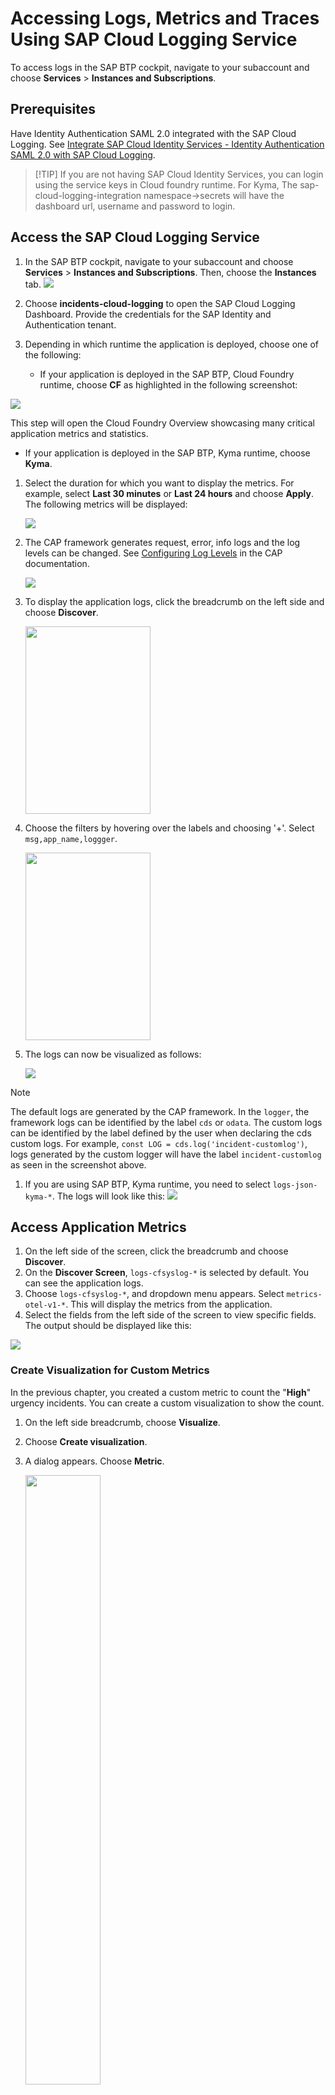 # Accessing Logs, Metrics and Traces Using SAP Cloud Logging Service

To access logs in the SAP BTP cockpit, navigate to your subaccount and choose **Services** > **Instances and Subscriptions**. 

## Prerequisites

Have Identity Authentication SAML 2.0 integrated with the SAP Cloud Logging. See [Integrate SAP Cloud Identity Services - Identity Authentication SAML 2.0 with SAP Cloud Logging](https://help.sap.com/docs/cloud-logging/sap-cloud-logging/prerequisites#integrate-sap-cloud-identity-services---identity-authentication-saml-2.0-with-sap%0Acloud-logging).

> [!TIP] If you are not having SAP Cloud Identity Services, you can login using the service keys in Cloud foundry runtime. For Kyma, The sap-cloud-logging-integration namespace->secrets will have the dashboard url, username and password to login. 
## Access the SAP Cloud Logging Service

1. In the SAP BTP cockpit, navigate to your subaccount and choose **Services** > **Instances and Subscriptions**. Then, choose the **Instances** tab. 
   <img class="ignore-dark" src="./images/cls-binding.png"/>
   
2. Choose **incidents-cloud-logging** to open the SAP Cloud Logging Dashboard. Provide the credentials for the SAP Identity and Authentication tenant.

3. Depending in which runtime the application is deployed, choose one of the following:

   * If your application is deployed in the SAP BTP, Cloud Foundry runtime, choose **CF** as highlighted in the following screenshot:

  <img class="ignore-dark" src="./images/cls-cf.png" />
  
   This step will open the Cloud Foundry Overview showcasing many critical application metrics and statistics.
   
   * If your application is deployed in the SAP BTP, Kyma runtime, choose **Kyma**.
   
1. Select the duration for which you want to display the metrics. For example, select **Last 30 minutes** or **Last 24 hours** and choose **Apply**.
   The following metrics will be displayed:
   
   <img class="ignore-dark" src="./images/dashboard.png" />
   
2. The CAP framework generates request, error, info logs and the log levels can be changed. See [Configuring Log Levels](https://cap.cloud.sap/docs/node.js/cds-log#configuring-log-levels) in the CAP documentation.

   <img src="./images/defaultLogs.png">
   
3. To display the application logs, click the breadcrumb on the left side and choose **Discover**.

   <img class="ignore-dark" src="./images/discover.png"  height="300px" width="200px"/>


7. Choose the filters by hovering over the labels and choosing '+'. Select `msg,app_name,loggger`.

   <img class="ignore-dark" src="./images/msg.png"  height="300px" width="200px"/>

8. The logs can now be visualized as follows:

   <img class="ignore-dark" src="./images/customloogger.png"/>
    

> [!NOTE]
> The default logs are generated by the CAP framework. In the `logger`, the framework logs can be identified by the label `cds` or `odata`.
> The custom logs can be identified by the label defined by the user when declaring the cds custom logs. For example, `const LOG = cds.log('incident-customlog')`, logs generated by the custom logger will have the label `incident-customlog` as seen in the screenshot above.

1. If you are using SAP BTP, Kyma runtime, you need to select `logs-json-kyma-*`. 
    The logs will look like this: 
    <img src="./images/kymaLogs.png" /> 

## Access Application Metrics

1. On the left side of the screen, click the breadcrumb and choose **Discover**.
2. On the **Discover Screen**, `logs-cfsyslog-*` is selected by default. You can see the application logs. 
3. Choose `logs-cfsyslog-*`, and dropdown menu appears. Select `metrics-otel-v1-*`. This will display the metrics from the application. 
4.  Select the fields from the left side of the screen to view specific fields. The output should be displayed like this:
<img src="./images/metrics.png"/>

### Create Visualization for Custom Metrics

In the previous chapter, you created a custom metric to count the "**High**" urgency incidents. You can create a custom visualization to show the count. 
1. On the left side breadcrumb, choose **Visualize**. 
2. Choose **Create visualization**.
3. A dialog appears. Choose **Metric**.
   
   <img src="./images/custom-metric1.png" height="50%" width="50%"/>

4. On the right side of the screen, choose **Metric**.
5. Choose the dropdown under **Aggregation** and select **Top Hit**.
6. Choose the **Field** dropdown menu and select the **value**.
7. Under the **Custom** label, enter a name such as **High Urgency Incidents**.
8. Choose **Update** at the bottom of the screen.
9. The visualisation will be created.
   <img src="./images/customdashboard.png"/>
You can save this visualization for quick access.

## Access Traces

1.  To view the traces, from the left side, select `logs-cfsyslog-*` and a dropdown menu appears. Choose `otel-v1-apm-span-*`.
2.  The traces will be visible as follows:
<img src="./images/traces-local.png"/>

> [!WARNING]
> The traces take up to 3 minutes to appear in the Cloud Logging  Dashboard. If the traces are still not available, try again.
>

## Visualize Traces

You can visualize the traces as a timeline. To do that:

1. In the Cloud Logging Dashboard, choose the left side menu, and choose **Observability**.
2. Choose **Trace Analytics** > **Traces**. If the traces are still not visible, increase the duration to 15 minutes.
<img src="./images/tracesFilter.png"/>

3. Select one of the traces and it will show the timeline of the different traces.
<img src="./images/trace-burndown.png"/>
